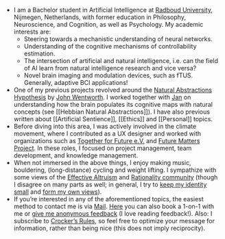 - I am a Bachelor student in Artificial Intelligence at [Radboud University](https://www.ru.nl/en/education/bachelors/artificial-intelligence), Nijmegen, Netherlands, with former education in Philosophy, Neuroscience, and Cognition, as well as Psychology. My academic interests are:
	- Steering towards a mechanistic understanding of neural networks.
	- Understanding of the cognitive mechanisms of controllability estimation.
	- The intersection of artificial and natural intelligence, i.e. can the field of AI learn from natural intelligence research and vice versa?
	- Novel brain imaging and modulation devices, such as fTUS. Generally, adaptive BCI applications!
- One of my previous projects revolved around the [Natural Abstractions Hypothesis](https://www.alignmentforum.org/tag/natural-abstraction#:~:text=The%20Natural%20Abstraction%20hypothesis%20says,dimensional%20than%20the%20system%20itself.) by [John Wentworth](https://www.linkedin.com/in/wentworthjohn/). I worked together with [Jan](https://universalprior.substack.com/) on understanding how the brain populates its cognitive maps with natural concepts (see [[Hebbian Natural Abstractions]]). I have also previous written about [[Artificial Sentience]], [[Ethics]] and [[Personal]] topics.
- Before diving into this area, I was actively involved in the climate movement, where I contributed as a UX designer and worked with organizations such as [Together for Future e.V.](https://togetherforfuture.org/) and [Future Matters Project](https://en.futuremattersproject.org/). In these roles, I focused on project management, team development, and knowledge management.
- When not immersed in the above things, I enjoy making music, bouldering, (long-distance) cycling and weight lifting. I sympathize with some views of the [Effective Altruism](https://www.effectivealtruism.org/) and [Rationality community](https://lesswrong.com/) (though I disagree on many parts as well; in general, I try to [keep my identity small](http://www.paulgraham.com/identity.html) and [form my own views](https://forum.effectivealtruism.org/posts/8RcFQPiza2rvicNqw/minimal-trust-investigations)).
- If you’re interested in any of the aforementioned topics, the easiest method to contact me is via [Mail](mailto:samuelgerrit.nellessen.gmail.com). [Here](https://fffutu.re/1-on-1s) you can also book a 1-on-1 with me or [give me anonymous feedback](https://fffutu.re/samfeedback) (I love reading feedback!). Also: I subscribe to [Crocker’s Rules](http://sl4.org/crocker.html), so feel free to optimize your message for information, rather than being nice (this does not imply reciprocity).